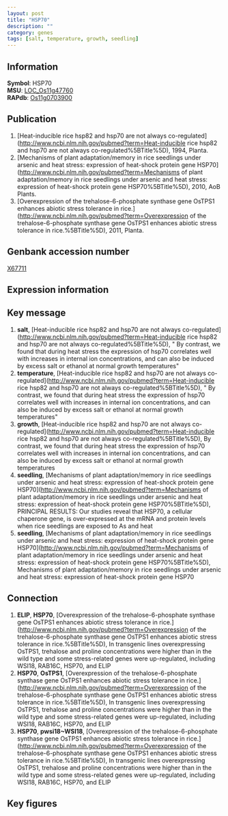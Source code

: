 ```yaml
---
layout: post
title: "HSP70"
description: ""
category: genes
tags: [salt, temperature, growth, seedling]
---
```


## Information
__Symbol__: HSP70  
__MSU__: [LOC_Os11g47760](http://rice.plantbiology.msu.edu/cgi-bin/ORF_infopage.cgi?orf=LOC_Os11g47760)  
__RAPdb__: [Os11g0703900](http://rapdb.dna.affrc.go.jp/viewer/gbrowse_details/irgsp1?name=Os11g0703900)  

## Publication
1. [Heat-inducible rice hsp82 and hsp70 are not always co-regulated](http://www.ncbi.nlm.nih.gov/pubmed?term=Heat-inducible rice hsp82 and hsp70 are not always co-regulated%5BTitle%5D), 1994, Planta.
2. [Mechanisms of plant adaptation/memory in rice seedlings under arsenic and heat stress: expression of heat-shock protein gene HSP70](http://www.ncbi.nlm.nih.gov/pubmed?term=Mechanisms of plant adaptation/memory in rice seedlings under arsenic and heat stress: expression of heat-shock protein gene HSP70%5BTitle%5D), 2010, AoB Plants.
3. [Overexpression of the trehalose-6-phosphate synthase gene OsTPS1 enhances abiotic stress tolerance in rice.](http://www.ncbi.nlm.nih.gov/pubmed?term=Overexpression of the trehalose-6-phosphate synthase gene OsTPS1 enhances abiotic stress tolerance in rice.%5BTitle%5D), 2011, Planta.

## Genbank accession number
[X67711](http://www.ncbi.nlm.nih.gov/nuccore/X67711)  

## Expression information

## Key message
1. __salt__, [Heat-inducible rice hsp82 and hsp70 are not always co-regulated](http://www.ncbi.nlm.nih.gov/pubmed?term=Heat-inducible rice hsp82 and hsp70 are not always co-regulated%5BTitle%5D), " By contrast, we found that during heat stress the expression of hsp70 correlates well with increases in internal ion concentrations, and can also be induced by excess salt or ethanol at normal growth temperatures"
2. __temperature__, [Heat-inducible rice hsp82 and hsp70 are not always co-regulated](http://www.ncbi.nlm.nih.gov/pubmed?term=Heat-inducible rice hsp82 and hsp70 are not always co-regulated%5BTitle%5D), " By contrast, we found that during heat stress the expression of hsp70 correlates well with increases in internal ion concentrations, and can also be induced by excess salt or ethanol at normal growth temperatures"
3. __growth__, [Heat-inducible rice hsp82 and hsp70 are not always co-regulated](http://www.ncbi.nlm.nih.gov/pubmed?term=Heat-inducible rice hsp82 and hsp70 are not always co-regulated%5BTitle%5D),  By contrast, we found that during heat stress the expression of hsp70 correlates well with increases in internal ion concentrations, and can also be induced by excess salt or ethanol at normal growth temperatures
4. __seedling__, [Mechanisms of plant adaptation/memory in rice seedlings under arsenic and heat stress: expression of heat-shock protein gene HSP70](http://www.ncbi.nlm.nih.gov/pubmed?term=Mechanisms of plant adaptation/memory in rice seedlings under arsenic and heat stress: expression of heat-shock protein gene HSP70%5BTitle%5D),  PRINCIPAL RESULTS: Our studies reveal that HSP70, a cellular chaperone gene, is over-expressed at the mRNA and protein levels when rice seedlings are exposed to As and heat
5. __seedling__, [Mechanisms of plant adaptation/memory in rice seedlings under arsenic and heat stress: expression of heat-shock protein gene HSP70](http://www.ncbi.nlm.nih.gov/pubmed?term=Mechanisms of plant adaptation/memory in rice seedlings under arsenic and heat stress: expression of heat-shock protein gene HSP70%5BTitle%5D), Mechanisms of plant adaptation/memory in rice seedlings under arsenic and heat stress: expression of heat-shock protein gene HSP70

## Connection
1. __ELIP__, __HSP70__, [Overexpression of the trehalose-6-phosphate synthase gene OsTPS1 enhances abiotic stress tolerance in rice.](http://www.ncbi.nlm.nih.gov/pubmed?term=Overexpression of the trehalose-6-phosphate synthase gene OsTPS1 enhances abiotic stress tolerance in rice.%5BTitle%5D),  In transgenic lines overexpressing OsTPS1, trehalose and proline concentrations were higher than in the wild type and some stress-related genes were up-regulated, including WSI18, RAB16C, HSP70, and ELIP
2. __HSP70__, __OsTPS1__, [Overexpression of the trehalose-6-phosphate synthase gene OsTPS1 enhances abiotic stress tolerance in rice.](http://www.ncbi.nlm.nih.gov/pubmed?term=Overexpression of the trehalose-6-phosphate synthase gene OsTPS1 enhances abiotic stress tolerance in rice.%5BTitle%5D),  In transgenic lines overexpressing OsTPS1, trehalose and proline concentrations were higher than in the wild type and some stress-related genes were up-regulated, including WSI18, RAB16C, HSP70, and ELIP
3. __HSP70__, __pwsi18~WSI18__, [Overexpression of the trehalose-6-phosphate synthase gene OsTPS1 enhances abiotic stress tolerance in rice.](http://www.ncbi.nlm.nih.gov/pubmed?term=Overexpression of the trehalose-6-phosphate synthase gene OsTPS1 enhances abiotic stress tolerance in rice.%5BTitle%5D),  In transgenic lines overexpressing OsTPS1, trehalose and proline concentrations were higher than in the wild type and some stress-related genes were up-regulated, including WSI18, RAB16C, HSP70, and ELIP

## Key figures


